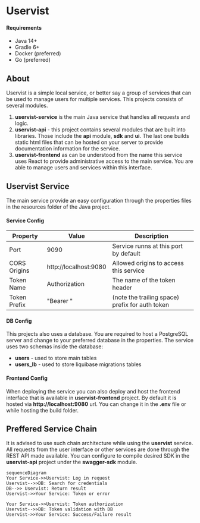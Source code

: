 # Uservist

#### Requirements

- Java 14+
- Gradle 6+
- Docker (preferred)
- Go (preferred)

## About

Uservist is a simple local service, or better say a group of services that can be used to manage users for multiple services.
This projects consists of several modules.

1. **uservist-service** is the main Java service that handles all requests and logic.
2. **uservist-api** - this project contains several modules that are built into libraries. Those include the **api** module, **sdk** and **ui**. The last one builds static html files that can be hosted on your server to provide documentation information for the service.
3. **uservist-frontend** as can be understood from the name this service uses React to provide administrative access to the main service. You are able to manage users and services within this interface. 


## Uservist Service

The main service provide an easy configuration through the properties files in the resources folder of the Java project.

#### Service Config
| Property | Value | Description |
|--|--|--|
| Port | 9090 | Service runns at this port by default |
| CORS Origins | http://localhost:9080 | Allowed origins to access this service |
| Token Name | Authorization | The name of the token header |
| Token Prefix | "Bearer " | (note the trailing space) prefix for auth token |

#### DB Config
This projects also uses a database. You are required to host a PostgreSQL server and change to your preferred database in the properties.
The service uses two schemas inside the database:

-  **users** - used to store main tables
-  **users_lb** - used to store liquibase migrations tables

#### Frontend Config
When deploying the service you can also deploy and host the frontend interface that is available in **uservist-frontend** project. By default it is hosted via **http://localhost:9080** url. You can change it in the **.env** file or while hosting the build folder.


## Preffered Service Chain

It is advised to use such chain architecture while using the **uservist** service.
All requests from the user interface or other services are done through the REST API made available. You can configure to compile desired SDK in the **uservist-api** project under the **swagger-sdk** module.

```mermaid
sequenceDiagram
Your Service->>Uservist: Log in request
Uservist-->>DB: Search for credentials
DB-->> Uservist: Return result
Uservist->>Your Service: Token or error

Your Service->>Uservist: Token authorization
Uservist-->>DB: Token validation with DB
Uservist->>Your Service: Success/Failure result
```
